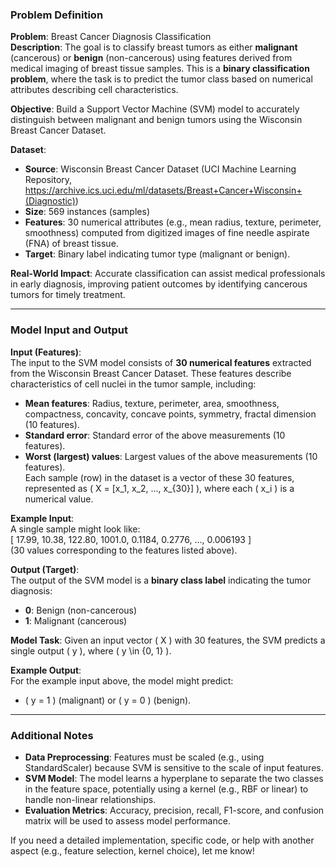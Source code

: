 ### Problem Definition
**Problem**: Breast Cancer Diagnosis Classification  
**Description**: The goal is to classify breast tumors as either **malignant** (cancerous) or **benign** (non-cancerous) using features derived from medical imaging of breast tissue samples. This is a **binary classification problem**, where the task is to predict the tumor class based on numerical attributes describing cell characteristics.

**Objective**: Build a Support Vector Machine (SVM) model to accurately distinguish between malignant and benign tumors using the Wisconsin Breast Cancer Dataset.

**Dataset**:  
- **Source**: Wisconsin Breast Cancer Dataset (UCI Machine Learning Repository, https://archive.ics.uci.edu/ml/datasets/Breast+Cancer+Wisconsin+(Diagnostic))  
- **Size**: 569 instances (samples)  
- **Features**: 30 numerical attributes (e.g., mean radius, texture, perimeter, smoothness) computed from digitized images of fine needle aspirate (FNA) of breast tissue.  
- **Target**: Binary label indicating tumor type (malignant or benign).

**Real-World Impact**: Accurate classification can assist medical professionals in early diagnosis, improving patient outcomes by identifying cancerous tumors for timely treatment.

---

### Model Input and Output
**Input (Features)**:  
The input to the SVM model consists of **30 numerical features** extracted from the Wisconsin Breast Cancer Dataset. These features describe characteristics of cell nuclei in the tumor sample, including:  
- **Mean features**: Radius, texture, perimeter, area, smoothness, compactness, concavity, concave points, symmetry, fractal dimension (10 features).  
- **Standard error**: Standard error of the above measurements (10 features).  
- **Worst (largest) values**: Largest values of the above measurements (10 features).  
Each sample (row) in the dataset is a vector of these 30 features, represented as \( X = [x_1, x_2, ..., x_{30}] \), where each \( x_i \) is a numerical value.

**Example Input**:  
A single sample might look like:  
\[ 17.99, 10.38, 122.80, 1001.0, 0.1184, 0.2776, ..., 0.006193 \]  
(30 values corresponding to the features listed above).

**Output (Target)**:  
The output of the SVM model is a **binary class label** indicating the tumor diagnosis:  
- **0**: Benign (non-cancerous)  
- **1**: Malignant (cancerous)  

**Model Task**: Given an input vector \( X \) with 30 features, the SVM predicts a single output \( y \), where \( y \in \{0, 1\} \).

**Example Output**:  
For the example input above, the model might predict:  
- \( y = 1 \) (malignant) or \( y = 0 \) (benign).

---

### Additional Notes
- **Data Preprocessing**: Features must be scaled (e.g., using StandardScaler) because SVM is sensitive to the scale of input features.  
- **SVM Model**: The model learns a hyperplane to separate the two classes in the feature space, potentially using a kernel (e.g., RBF or linear) to handle non-linear relationships.  
- **Evaluation Metrics**: Accuracy, precision, recall, F1-score, and confusion matrix will be used to assess model performance.  

If you need a detailed implementation, specific code, or help with another aspect (e.g., feature selection, kernel choice), let me know!